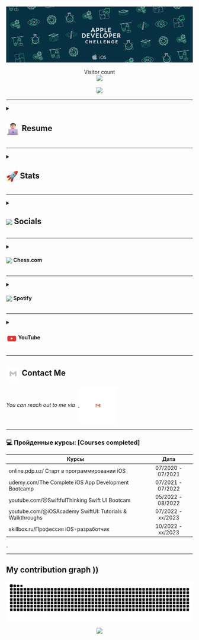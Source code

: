 
<p align="center">
  <img src="https://github.com/IslamovMukhammad/IslamovMukhammad/blob/main/GIFapple.gif" >
</p>
<p align="center"> 
  Visitor count<br>
  <img src="https://profile-counter.glitch.me/IslamovMukhammad/count.svg" />
</p>

<!-- <h2 align="center">Hello! Welcome to Mukhammad's Github page </h2> -->
<p align="center"> 
  <img src="https://readme-typing-svg.demolab.com?font=Fira+Code&pause=1000&color=56F7AD&width=435&lines=Hello!+Welcome+to+Mukhammad's+Github+page!..." />
</p>



---


<details>
 <summary><h2> <img align="center" src="https://github.com/IslamovMukhammad/IslamovMukhammad/blob/readME/icons/about.png" width="37" /> Resume</h2></summary>
 
 <details>
  <summary><h4> <img align="center" src="https://github.com/IslamovMukhammad/IslamovMukhammad/blob/readME/icons/academics.gif"  width="29"/> Academics</h2></summary>

  <span><img src="https://img.shields.io/badge/BTECH-DTU_ECE'24-1877F2?style=for-the-badge"></span>
  <span><img src="https://img.shields.io/badge/GPA-9.45/10.0-EFEEE9?style=for-the-badge"></span>
  
</details>
 <details>
  <summary><h4> <img align="center" src="https://github.com/IslamovMukhammad/IslamovMukhammad/blob/readME/icons/experience.gif"  width="29"/> Experience</h2></summary>

- **Frontend Developer Intern** at Magpie XYZ (Remote) | Jan 2024 - May 2024
  - Integrated Cakepie, Magpie, Eigenpie pages, facilitating deposits exceeding $800 million.
  - Enhanced data accuracy by 30% through seamless integration of smart contracts into the front-end.
  - Improved UI loading speed and mobile responsiveness, reducing user-reported bugs by 20%.

- **Content Strategist - MERN Stack Intern** at TestBook (Remote) | Oct 2022 - Nov 2022
  - Enhanced interactive coursework modules for data structures and web development, increasing student engagement by 30%.
  - Mentored over 100 students in DSA & Web Development, significantly improving their technical proficiency.

- **Content Writer Intern** at Toppr Learning Inc (Remote) | Jul 2021 - Oct 2021
  - Transformed JEE Mathematics learning for over 10 batches by designing innovative visual-based presentations and solutions.
</details>
  
<details>
  <summary><h4> <img align="center" src="https://user-images.githubusercontent.com/74038190/216122041-518ac897-8d92-4c6b-9b3f-ca01dcaf38ee.png"  width="29"/> Coding Handles</h2></summary>

  [![LeetCode](https://img.shields.io/badge/LeetCode-000000?style=for-the-badge&logo=LeetCode&logoColor=#d16c06)](https://www.leetcode.com/binarysolver)
  [![Codeforces](https://img.shields.io/badge/Codeforces-445f9d?style=for-the-badge&logo=Codeforces&logoColor=white)](https://codeforces.com/profile/binarysolver)
  [![GeeksForGeeks](https://img.shields.io/badge/GeeksforGeeks-gray?style=for-the-badge&logo=geeksforgeeks&logoColor=35914c)](https://auth.geeksforgeeks.org/user/IslamovMukhammad31/practice)
  [![CodeChef](https://img.shields.io/badge/CodeChef-%23964B00.svg?style=for-the-badge&logo=CodeChef&logoColor=white)](https://www.codechef.com/users/IslamovMukhammad)
  [![Hackerrank](https://img.shields.io/badge/-Hackerrank-2EC866?style=for-the-badge&logo=HackerRank&logoColor=white)](https://www.hackerrank.com/IslamovMukhammad31?hr_r=1)
</details>


<details>
  <summary><h4> <img align="center" src="https://github.com/IslamovMukhammad/IslamovMukhammad/blob/readME/icons/techstack.gif"  width="29"/> Tech Stack</h2></summary>

  #### Languages
  ![C](https://img.shields.io/badge/c-%2300599C.svg?style=for-the-badge&logo=c&logoColor=white) 
  ![C++](https://img.shields.io/badge/c++-%2300599C.svg?style=for-the-badge&logo=c%2B%2B&logoColor=white)  
  ![Java](https://img.shields.io/badge/java-%23ED8B00.svg?style=for-the-badge&logo=java&logoColor=white) 
  ![JavaScript](https://img.shields.io/badge/javascript-%23323330.svg?style=for-the-badge&logo=javascript&logoColor=%23F7DF1E) 
  ![Typescript](https://img.shields.io/badge/TypeScript-007ACC?style=for-the-badge&logo=typescript&logoColor=white)
  ![Kotlin](https://img.shields.io/badge/kotlin-%230095D5.svg?style=for-the-badge&logo=kotlin&logoColor=white) 
  ![Python](https://img.shields.io/badge/python-3670A0?style=for-the-badge&logo=python&logoColor=ffdd54) 
  ![Markdown](https://img.shields.io/badge/markdown-%23000000.svg?style=for-the-badge&logo=markdown&logoColor=white) 
  ![CSS3](https://img.shields.io/badge/css3-%231572B6.svg?style=for-the-badge&logo=css3&logoColor=white) 
  ![HTML5](https://img.shields.io/badge/html5-%23E34F26.svg?style=for-the-badge&logo=html5&logoColor=white)

  #### Libraries/Frameworks
  ![Bootstrap](https://img.shields.io/badge/bootstrap-%23563D7C.svg?style=for-the-badge&logo=bootstrap&logoColor=white) 
  ![Django](https://img.shields.io/badge/django-%23092E20.svg?style=for-the-badge&logo=django&logoColor=white) 
  ![TailwindCSS](https://img.shields.io/badge/tailwindcss-%2338B2AC.svg?style=for-the-badge&logo=tailwind-css&logoColor=white) 
  ![Svelte](https://img.shields.io/badge/svelte-%23f1413d.svg?style=for-the-badge&logo=svelte&logoColor=white) 
  ![React](https://img.shields.io/badge/react-%2320232a.svg?style=for-the-badge&logo=react&logoColor=%2361DAFB) 
  ![ANDROID](https://img.shields.io/badge/android-%2320232a.svg?style=for-the-badge&logo=android&logoColor=%a4c639) 
  ![Next JS](https://img.shields.io/badge/Next-black?style=for-the-badge&logo=next.js&logoColor=white) 
  ![jQuery](https://img.shields.io/badge/jquery-%230769AD.svg?style=for-the-badge&logo=jquery&logoColor=white) 
  ![Express.js](https://img.shields.io/badge/threejs-black?style=for-the-badge&logo=three.js&logoColor=white) 
  ![Firebase](https://img.shields.io/badge/firebase-%23039BE5.svg?style=for-the-badge&logo=firebase) 
  ![MySQL](https://img.shields.io/badge/mysql-%2300f.svg?style=for-the-badge&logo=mysql&logoColor=white) 
  ![MongoDB](https://img.shields.io/badge/MongoDB-%234ea94b.svg?style=for-the-badge&logo=mongodb&logoColor=white) 
  ![SQLite](https://img.shields.io/badge/sqlite-%2307405e.svg?style=for-the-badge&logo=sqlite&logoColor=white)

  #### Deployment
  ![AWS](https://img.shields.io/badge/AWS-%23FF9900.svg?style=for-the-badge&logo=amazon-aws&logoColor=white) 
  ![Netlify](https://img.shields.io/badge/netlify-%23000000.svg?style=for-the-badge&logo=netlify&logoColor=#00C7B7) 
  ![Heroku](https://img.shields.io/badge/heroku-%23430098.svg?style=for-the-badge&logo=heroku&logoColor=white) 
  ![Vercel](https://img.shields.io/badge/vercel-%23000000.svg?style=for-the-badge&logo=vercel&logoColor=white) 

  #### Tools
  ![Arduino](https://img.shields.io/badge/-Arduino-00979D?style=for-the-badge&logo=Arduino&logoColor=white)
  ![Adobe Lightroom](https://img.shields.io/badge/Adobe%20Lightroom-31A8FF.svg?style=for-the-badge&logo=Adobe%20Lightroom&logoColor=white) 
  ![Adobe Photoshop](https://img.shields.io/badge/adobephotoshop-%2331A8FF.svg?style=for-the-badge&logo=adobephotoshop&logoColor=white) 
  ![Adobe Premiere Pro](https://img.shields.io/badge/Adobe%20Premiere%20Pro-9999FF.svg?style=for-the-badge&logo=Adobe%20Premiere%20Pro&logoColor=white) 
  ![Inkscape](https://img.shields.io/badge/Inkscape-e0e0e0?style=for-the-badge&logo=inkscape&logoColor=080A13) 
  ![Adobe InDesign](https://img.shields.io/badge/Adobe%20InDesign-EE3D8F?style=for-the-badge&logo=Adobe%20InDesign&logoColor=white) 
  ![Figma](https://img.shields.io/badge/figma-%23F24E1E.svg?style=for-the-badge&logo=figma&logoColor=white) 
  ![Notion](https://img.shields.io/badge/Notion-%23000000.svg?style=for-the-badge&logo=notion&logoColor=white)
</details>

<details>
  <summary><h4> <img align="center" src="https://github.com/IslamovMukhammad/IslamovMukhammad/blob/readME/icons/projects.gif"  width="29"/> Projects</h2></summary>

  #### <a href="https://github.com/IslamovMukhammad/rm-whatsapp-bot">RMNotices</a>
  <span><img src="https://img.shields.io/badge/Node.js-%2343853D.svg?style=for-the-badge&logo=node.js&logoColor=white"> <img src="https://img.shields.io/badge/MongoDB-%234ea94b.svg?style=for-the-badge&logo=mongodb&logoColor=white"> <img src="https://img.shields.io/badge/Google_Cloud-4285F4?style=for-the-badge&logo=google-cloud&logoColor=white"> <img src="https://img.shields.io/badge/Python-3670A0?style=for-the-badge&logo=python&logoColor=ffdd54"></span>  
  - Implemented instant job alerts to notify users about new job opportunities, along with a **1-hour** reminder before the deadline for better organization and timely application submission. 
  - Accomplished a significant milestone of **500** daily users for RMNotices, surpassing initial projections aimed to add an extra **2,000** individuals to maximize user base potential. 
  - **Impact:** Maximized productivity by automating the notification process, eliminating manual monitoring and alerts, resulting in a **20%** reduction in Placement Coordinator’s workload.

  #### <a href="https://github.com/IslamovMukhammad/Lumos-Bot">Lumos Bot</a>
  <span><img src="https://img.shields.io/badge/Node.js-%2343853D.svg?style=for-the-badge&logo=node.js&logoColor=white"> <img src="https://img.shields.io/badge/Amazon_AWS-232F3E?style=for-the-badge&logo=amazon-aws&logoColor=white"></span>  
  - Developed a Whatsapp bot with features like interactive Q&A, company suggestions, job listings, real-time news, contest/hackathon updates, downloading YouTube/Facebook video, and providing 18 additional functionalities.
  - Boosted the daily user experience of **200** to **300** individuals with Lumos Whatsapp Bot.
  - **Impact:** Transformed user experience by incorporating various features, resulting in a remarkable **40%** increase in user engagement and a **25%** growth in active participation.

#### <a href="https://github.com/IslamovMukhammad/Google-AMD-Hackathon">Krishi Market</a>
  <span>
  <img src="https://img.shields.io/badge/Node.js-%2343853D.svg?style=for-the-badge&logo=node.js&logoColor=white"> 
    <img src="https://img.shields.io/badge/MongoDB-%234ea94b.svg?style=for-the-badge&logo=mongodb&logoColor=white"> 
    <img src="https://img.shields.io/badge/Tailwind_CSS-38B2AC?style=for-the-badge&logo=tailwind-css&logoColor=white"> 
    <img src="https://img.shields.io/badge/React-20232A?style=for-the-badge&logo=react&logoColor=61DAFB">
  <img src="https://img.shields.io/badge/Google_Cloud-4285F4?style=for-the-badge&logo=google-cloud&logoColor=white">
  </span>  
  
  - Innovated a web application which will reduce Farmers' dependency on Middlemen and help them sell their crops to retailers, wholesalers, and consumers at a better price. Not only this but this web app would help them to keep track of all their transactions.
  - **Impact:** Easy and Intuitive UI/UX which facilitated direct communication b/w farmers & consumers, with a secure Database and easy maintenance of all transaction records.
    
  #### <a href="https://github.com/IslamovMukhammad/Face-flix">Face-Flix</a>
  <span><img src="https://img.shields.io/badge/Node.js-%2343853D.svg?style=for-the-badge&logo=node.js&logoColor=white"> <img src="https://img.shields.io/badge/MongoDB-%234ea94b.svg?style=for-the-badge&logo=mongodb&logoColor=white"> <img src="https://img.shields.io/badge/Bootstrap-%23563D7C.svg?style=for-the-badge&logo=bootstrap&logoColor=white"> <img src="https://img.shields.io/badge/Python-3670A0?style=for-the-badge&logo=python&logoColor=ffdd54"></span>  
  - Innovated a facial expression-based movie recommendation engine, amplifying user engagement by **30%** through personalized suggestions based on mood analysis.
  - **Impact:** Enhanced movie exploration, resulting in an increase in user satisfaction by **10%** to **30%**.

  #### <a href="https://github.com/IslamovMukhammad/Medicine-Tracker">Medicine Tracker</a>
  <span><img src="https://img.shields.io/badge/Kotlin-%230095D5.svg?style=for-the-badge&logo=kotlin&logoColor=white"> <img src="https://img.shields.io/badge/SQLite-%2307405e.svg?style=for-the-badge&logo=sqlite&logoColor=white"></span>  
  - Integrated ordering medicines, facts, and quotes to lighten up the user, light/dark mode, with the future plan of integrating notification system and Calorie/BMI calculator.
</details>

</details>

---

<details>
  <summary><h2> <img align="center" src="https://github.com/IslamovMukhammad/IslamovMukhammad/blob/readME/icons/stats.gif"  width="32"/> Stats</h2></summary>

  ### Leetcode
  <div align="center">
  <a href="https://leetcode.com/binarysolver">
  <img height="316" src="https://leetcard.jacoblin.cool/binarysolver?theme=dark&font=Ubuntu&cache=14400&ext=contest&sheets=https://gist.githubusercontent.com/binarysolver/5e715e284c89cace8f5fa09f7fb930b8/raw/ec0be570f114124b1a2156a660d67baa0ab5639d/leetcode_stats_card.css" alt="Binary Solver Leetcode Stats"/>
  </a>
 </div>


  ### Codeforces
  <div align="center">
    <a href="https://codeforces.com/profile/binarysolver">
      <img height="316" src="https://codeforces-readme-stats.vercel.app/api/card?username=binarysolver&theme=github_dark&force_username=true&border_color=404040" alt="Binary Solver Codeforces Stats"/>
    </a>
  </div>
  
  ### GitHub
  <div align="center">

   ![](https://github-readme-stats.vercel.app/api?username=IslamovMukhammad&theme=tokyonight&hide_border=false&include_all_commits=true&count_private=false)<br/>
   ![](https://github-readme-streak-stats.herokuapp.com/?user=IslamovMukhammad&theme=tokyonight&hide_border=false)<br/>
   ![](https://github-readme-stats.vercel.app/api/top-langs/?username=IslamovMukhammad&theme=tokyonight&hide_border=false&include_all_commits=true&count_private=false&layout=compact)<br/>
   ![](https://github-readme-activity-graph.vercel.app/graph?username=IslamovMukhammad&theme=tokyo-night)

  </div>
</details>

---

<details>
  <summary><h2> <img align ='center' src='https://i.giphy.com/media/v1.Y2lkPTc5MGI3NjExaGtqdDdwN2oyNWJ4czlncHBkamJxaHcxYmVmcXY3a3I3MjRmYjBrbCZlcD12MV9pbnRlcm5hbF9naWZfYnlfaWQmY3Q9ZQ/kmUvauX8TMWg0OsqKW/giphy.gif' width ='37' /> Socials</h2></summary>

<div style="display: flex; flex-direction: column; justify-content: center; align-items: center; ">
  <a href="https://github.com/IslamovMukhammad">
    <img align="center" src="https://github.com/IslamovMukhammad/IslamovMukhammad/blob/readME/icons/Github.gif" width="70"/>
  </a>
  <a href="https://linkedin.com/in/IslamovMukhammad07">
    <img align="center" src="https://github.com/IslamovMukhammad/IslamovMukhammad/blob/readME/icons/Linkedin.gif" width="70"/>
  </a>
  <a href="https://www.quora.com/profile/Parth-Johri-6">
    <img align="center" src="https://github.com/IslamovMukhammad/IslamovMukhammad/blob/readME/icons/Quora.gif" width="70"/>
  </a>
</div>

  
</details>

---

<details>
  <summary><h4> <img align="center" src="https://github.com/IslamovMukhammad/IslamovMukhammad/blob/readME/icons/chessg.gif"  width="29"/> Chess.com</h2></summary>

<div>

  **♟️ My Chess.com Stats** 
</h1>

<picture>
  <source media="(prefers-color-scheme: dark)" srcset="https://chesscom-profile-svg.vercel.app/stats?username=IslamovMuhammad&theme=dark">
  <img alt="chess-stats" src="https://chesscom-profile-svg.vercel.app/stats?username=IslamovMuhammad&theme=graywhite">
</picture>

<!--START_SECTION:chessStats-->
<!-- Automatically generated with https://github.com/Balastrong/chess-stats-action -->

| White ⚪ | Black ⚫ | Result 🏆 | Date 📅 | Position 🗺️ | Type 🕕 |
|:---:|:---:|:---:|:---:|:---:|:---:|
| Puerconiniio | **IslamovMuhammad** | win 🥇 | 9/1/2025 | <a href="http://www.ee.unb.ca/cgi-bin/tervo/fen.pl?select=2k4q/6q1/5q2/3p4/8/7K/3p4/8 w - -">Link</a> | Rapid |
| **IslamovMuhammad** | Neeraj479 | checkmated ❌ | 6/1/2025 | <a href="http://www.ee.unb.ca/cgi-bin/tervo/fen.pl?select=5rk1/5p1p/6p1/p3n3/P5q1/7K/5P1P/R7 w - -">Link</a> | Rapid |
| Terry47689 | **IslamovMuhammad** | agreed ⏸️ | 6/1/2025 | <a href="http://www.ee.unb.ca/cgi-bin/tervo/fen.pl?select=8/6K1/1r5p/8/8/kP5R/8/8 w - -">Link</a> | Rapid |
| mohamedboukraia | **IslamovMuhammad** | checkmated ❌ | 6/1/2025 | <a href="http://www.ee.unb.ca/cgi-bin/tervo/fen.pl?select=7Q/p7/6R1/2p5/p6k/1P6/2P4P/7K b - -">Link</a> | Rapid |
| **IslamovMuhammad** | Shehabkabil | win 🥇 | 4/1/2025 | <a href="http://www.ee.unb.ca/cgi-bin/tervo/fen.pl?select=6k1/5p2/1pb3pp/p1p5/2P5/7P/1B2BPP1/4R2K b - -">Link</a> | Rapid |
| TOPINAMBOU | **IslamovMuhammad** | win 🥇 | 4/1/2025 | <a href="http://www.ee.unb.ca/cgi-bin/tervo/fen.pl?select=8/8/8/8/5R2/4K1k1/3B4/3q3q w - -">Link</a> | Rapid |
| **IslamovMuhammad** | DavidiusMaximalius | checkmated ❌ | 4/1/2025 | <a href="http://www.ee.unb.ca/cgi-bin/tervo/fen.pl?select=2k5/ppp1R2p/6p1/P1P4n/8/5P1P/5nPK/7r w - -">Link</a> | Rapid |
| Eder43210 | **IslamovMuhammad** | win 🥇 | 4/1/2025 | <a href="http://www.ee.unb.ca/cgi-bin/tervo/fen.pl?select=r2q1rk1/ppp2p1p/3b2p1/4n3/8/2P4N/PP3PPP/R1B2RK1 b - -">Link</a> | Rapid |
| siauschm | **IslamovMuhammad** | win 🥇 | 4/1/2025 | <a href="http://www.ee.unb.ca/cgi-bin/tervo/fen.pl?select=q1r2k2/p2R1p1p/4n3/8/8/P7/1PbR1PPP/6K1 b - -">Link</a> | Rapid |
| **IslamovMuhammad** | alumba | win 🥇 | 3/1/2025 | <a href="http://www.ee.unb.ca/cgi-bin/tervo/fen.pl?select=r1b1kb1r/ppp1pppp/5n2/3N4/3n4/5N2/PPP2PPP/R1BQKB1R b KQkq -">Link</a> | Rapid |

<!--END_SECTION:chessStats-->
- 🎮 Chess with me [here](https://chess.com/play/IslamovMuhammad)
  
</div>
  
</details>

---

<details>
  <summary><h4> <img align="center" src="https://github.com/IslamovMukhammad/IslamovMukhammad/blob/readME/icons/music.gif"  width="29"/> Spotify </h2></summary>

  <div>
<h1>
  i really like music :headphones:
</h1>


 <img src="https://spotify-github-profile.kittinanx.com/api/view.svg?uid=31ziehm6apuzanaqu7v5y7ruzdsy&cover_image=true&theme=default&show_offline=true&background_color=121212&interchange=true&bar_color=53b14f&bar_color_cover=true">



  <a href="https://data-card-for-spotify.herokuapp.com/card?user_id=31ziehm6apuzanaqu7v5y7ruzdsy">
      <img src="https://data-card-for-spotify.herokuapp.com/api/card?user_id=31ziehm6apuzanaqu7v5y7ruzdsy" alt="Data Card for Spotify">
    </a>

    
  </div>

</datails>

</details>

---

<details>
  <summary><h4> <img align="center" src="https://github.com/IslamovMukhammad/IslamovMukhammad/blob/readME/icons/youtube.gif"  width="29"/> YouTube </h2></summary>
<div>
  <table>
  <tr>
    <td>
  
  ![Youtube channel stats](https://youtube-stats-card.vercel.app/api?channelid=UCDz_2M7ioJ_Cs85_PrSacpw&theme=dark)  
    </td>
  
  <td>
  
  ![Youtube channel stats](https://youtube-stats-card.vercel.app/api?channelid=UC6gSajTATNp4EBujVW1MuYg&theme=dark)
  </td>
  </tr>
   <tr>
    <td colspan="2">


<!-- BEGIN YOUTUBE-CARDS -->
[![многие не понимают, что скрывается за всей этой красивой картинкой 😕 #developer #coder](https://ytcards.demolab.com/?id=5Tmj8x0CN8M&title=%D0%BC%D0%BD%D0%BE%D0%B3%D0%B8%D0%B5+%D0%BD%D0%B5+%D0%BF%D0%BE%D0%BD%D0%B8%D0%BC%D0%B0%D1%8E%D1%82%2C+%D1%87%D1%82%D0%BE+%D1%81%D0%BA%D1%80%D1%8B%D0%B2%D0%B0%D0%B5%D1%82%D1%81%D1%8F+%D0%B7%D0%B0+%D0%B2%D1%81%D0%B5%D0%B9+%D1%8D%D1%82%D0%BE%D0%B9+%D0%BA%D1%80%D0%B0%D1%81%D0%B8%D0%B2%D0%BE%D0%B9+%D0%BA%D0%B0%D1%80%D1%82%D0%B8%D0%BD%D0%BA%D0%BE%D0%B9+%F0%9F%98%95+%23developer+%23coder&lang=en&timestamp=1722484804&background_color=%230d1117&title_color=%23ffffff&stats_color=%23dedede&max_title_lines=1&width=250&border_radius=5 "многие не понимают, что скрывается за всей этой красивой картинкой 😕 #developer #coder")](https://www.youtube.com/watch?v=5Tmj8x0CN8M)
[![Дедлайн завтра, а у тебя ничего не готово 🥲 #developermemes #coding #programming #programmer](https://ytcards.demolab.com/?id=UTXRLaOgtTo&title=%D0%94%D0%B5%D0%B4%D0%BB%D0%B0%D0%B9%D0%BD+%D0%B7%D0%B0%D0%B2%D1%82%D1%80%D0%B0%2C+%D0%B0+%D1%83+%D1%82%D0%B5%D0%B1%D1%8F+%D0%BD%D0%B8%D1%87%D0%B5%D0%B3%D0%BE+%D0%BD%D0%B5+%D0%B3%D0%BE%D1%82%D0%BE%D0%B2%D0%BE+%F0%9F%A5%B2+%23developermemes+%23coding+%23programming+%23programmer&lang=en&timestamp=1722438464&background_color=%230d1117&title_color=%23ffffff&stats_color=%23dedede&max_title_lines=1&width=250&border_radius=5 "Дедлайн завтра, а у тебя ничего не готово 🥲 #developermemes #coding #programming #programmer")](https://www.youtube.com/watch?v=UTXRLaOgtTo)
[![GitHub Profilida Spotify Treklarini Ko’rsatish /  GitHub 2024](https://ytcards.demolab.com/?id=YngUMY9h1YQ&title=GitHub+Profilida+Spotify+Treklarini+Ko%E2%80%99rsatish+%2F++GitHub+2024&lang=en&timestamp=1722413558&background_color=%230d1117&title_color=%23ffffff&stats_color=%23dedede&max_title_lines=1&width=250&border_radius=5 "GitHub Profilida Spotify Treklarini Ko’rsatish /  GitHub 2024")](https://www.youtube.com/watch?v=YngUMY9h1YQ)
[![Hey Google 🥲             #developermemes](https://ytcards.demolab.com/?id=aIQ9xpnturs&title=Hey+Google+%F0%9F%A5%B2+++++++++++++%23developermemes&lang=en&timestamp=1721829540&background_color=%230d1117&title_color=%23ffffff&stats_color=%23dedede&max_title_lines=1&width=250&border_radius=5 "Hey Google 🥲             #developermemes")](https://www.youtube.com/watch?v=aIQ9xpnturs)
[![Me and bro: 😁  #coding #developer #memes #developermemes](https://ytcards.demolab.com/?id=XudXBgCAbOg&title=Me+and+bro%3A+%F0%9F%98%81++%23coding+%23developer+%23memes+%23developermemes&lang=en&timestamp=1721575784&background_color=%230d1117&title_color=%23ffffff&stats_color=%23dedede&max_title_lines=1&width=250&border_radius=5 "Me and bro: 😁  #coding #developer #memes #developermemes")](https://www.youtube.com/watch?v=XudXBgCAbOg)
[![Make Your Desktop Look Clean and Professional (Simple and Easy) 2024](https://ytcards.demolab.com/?id=Lwn7N4ftXGU&title=Make+Your+Desktop+Look+Clean+and+Professional+%28Simple+and+Easy%29+2024&lang=en&timestamp=1719507617&background_color=%230d1117&title_color=%23ffffff&stats_color=%23dedede&max_title_lines=1&width=250&border_radius=5 "Make Your Desktop Look Clean and Professional (Simple and Easy) 2024")](https://www.youtube.com/watch?v=Lwn7N4ftXGU)
<!-- END YOUTUBE-CARDS -->
  </td>
  </table>

<a href="https://www.youtube.com/@InfiniTWO_?sub_confirmation=1"><img src="https://custom-icon-badges.demolab.com/badge/-Subscribe-red?style=for-the-badge&logo=video&logoColor=white"/></a>
</div>
  
</details>

---

## <img align="center" src="https://github.com/IslamovMukhammad/IslamovMukhammad/blob/readME/icons/Contact.gif"  width="37"/> Contact Me

<p> 
 <i>You can reach out to me via</i> 
&nbsp;<a href="mailto:contact.IslamovMukhammad@gmail.com">
     <img align="center" src="https://github.com/IslamovMukhammad/IslamovMukhammad/blob/readME/icons/Gmail.gif"  width="100"/>
 </a>
</p>


---

### 💻 Пройденные курсы: [Courses completed]

| Курсы                                                           | Дата              |
| ----------------------------------------------------------------| :---------------: |
| online.pdp.uz/ Старт в программировании iOS                     | 07/2020 - 07/2021 |
| udemy.com/The Complete iOS App Development Bootcamp             | 07/2021 - 07/2022 |
| youtube.com/@SwiftfulThinking Swift UI Bootcam                  | 05/2022 - 08/2022 |
| youtube.com/@iOSAcademy SwiftUI: Tutorials & Walkthroughs       | 07/2022 - xx/2023 |
| skillbox.ru/Профессия iOS-разработчик                           | 10/2022 - xx/2023 |
.

---

## My contribution graph ))

<picture>
  <source media="(prefers-color-scheme: dark)" srcset="https://raw.githubusercontent.com/IslamovMukhammad/IslamovMukhammad/output/github-contribution-grid-snake-dark.svg">
  <source media="(prefers-color-scheme: light)" srcset="https://raw.githubusercontent.com/IslamovMukhammad/IslamovMukhammad/output/github-contribution-grid-snake.svg">
  <img alt="github contribution grid snake animation" src="https://raw.githubusercontent.com/IslamovMukhammad/IslamovMukhammad/output/github-contribution-grid-snake-dark.svg">
</picture>



<p align="center">
  <img src="https://capsule-render.vercel.app/api?type=waving&color=gradient&height=60&section=footer"/>
</p>
